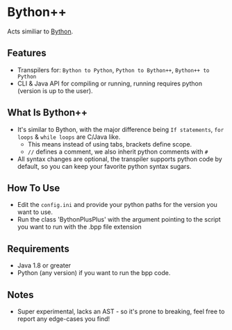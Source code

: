 # Bython++
Acts similiar to [Bython](https://github.com/mathialo/bython).

## Features
+ Transpilers for: `Bython to Python`, `Python to Bython++`, `Bython++ to Python`
+ CLI & Java API for compiling or running, running requires python (version is up to the user).

## What Is Bython++
+ It's similar to Bython, with the major difference being `If statements`, `for loops` & `while loops` are C/Java like.
    + This means instead of using tabs, brackets define scope.
    + `//` defines a comment, we also inherit python comments with `#`
+ All syntax changes are optional, the transpiler supports python code by default, so you can keep your favorite python syntax sugars.

## How To Use
+ Edit the `config.ini` and provide your python paths for the version you want to use.
+ Run the class 'BythonPlusPlus' with the argument pointing to the script you want to run with the .bpp file extension

## Requirements
+ Java 1.8 or greater
+ Python (any version) if you want to run the bpp code.

## Notes
+ Super experimental, lacks an AST - so it's prone to breaking, feel free to report any edge-cases you find!